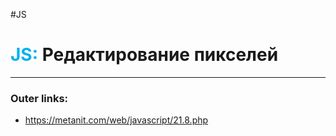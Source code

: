 #JS
# <font color="#00b0f0">JS:</font> Редактирование пикселей
---
### Outer links:
- https://metanit.com/web/javascript/21.8.php
